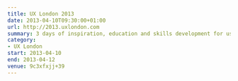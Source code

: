 ```yaml
---
title: UX London 2013
date: 2013-04-10T09:30:00+01:00
url: http://2013.uxlondon.com
summary: 3 days of inspiration, education and skills development for user experience designers.
category:
- UX London
start: 2013-04-10
end: 2013-04-12
venue: 9c3xfxjj+39
---
```

